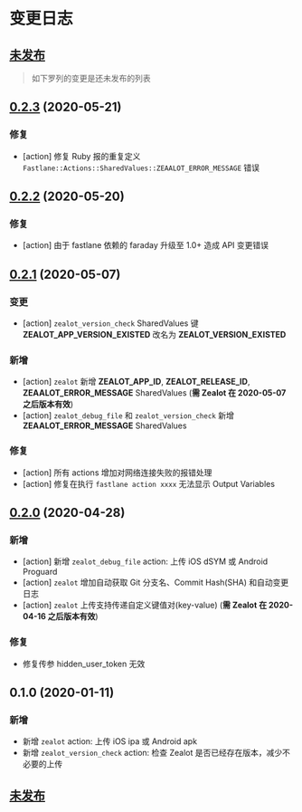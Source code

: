# 变更日志

## [未发布]

> 如下罗列的变更是还未发布的列表

## [0.2.3] (2020-05-21)

### 修复

- [action] 修复 Ruby 报的重复定义 `Fastlane::Actions::SharedValues::ZEAALOT_ERROR_MESSAGE` 错误

## [0.2.2] (2020-05-20)

### 修复

- [action] 由于 fastlane 依赖的 faraday 升级至 1.0+ 造成 API 变更错误

## [0.2.1] (2020-05-07)

### 变更

- [action] `zealot_version_check` SharedValues 键 **ZEALOT_APP_VERSION_EXISTED** 改名为 **ZEALOT_VERSION_EXISTED**

### 新增

- [action] `zealot` 新增 **ZEALOT_APP_ID**, **ZEALOT_RELEASE_ID**, **ZEAALOT_ERROR_MESSAGE** SharedValues (**需 Zealot 在 2020-05-07 之后版本有效**)
- [action] `zealot_debug_file` 和 `zealot_version_check` 新增 **ZEAALOT_ERROR_MESSAGE** SharedValues

### 修复

- [action] 所有 actions 增加对网络连接失败的报错处理
- [action] 修复在执行 `fastlane action xxxx` 无法显示 Output Variables

## [0.2.0] (2020-04-28)

### 新增

- [action] 新增 `zealot_debug_file` action: 上传 iOS dSYM 或 Android Proguard
- [action] `zealot` 增加自动获取 Git 分支名、Commit Hash(SHA) 和自动变更日志
- [action] `zealot` 上传支持传递自定义键值对(key-value) (**需 Zealot 在 2020-04-16 之后版本有效**)

### 修复

- 修复传参 hidden_user_token 无效

## 0.1.0 (2020-01-11)

### 新增

- 新增 `zealot` action: 上传 iOS ipa 或 Android apk
- 新增 `zealot_version_check` action: 检查 Zealot 是否已经存在版本，减少不必要的上传

## [未发布]

[未发布]: https://github.com/getzealot/fastlane-plugin-zealot/compare/v0.2.3...HEAD
[0.2.3]: https://github.com/getzealot/fastlane-plugin-zealot/compare/v0.1.2...v0.2.3
[0.2.2]: https://github.com/getzealot/fastlane-plugin-zealot/compare/v0.1.1...v0.2.2
[0.2.1]: https://github.com/getzealot/fastlane-plugin-zealot/compare/v0.2.0...v0.2.1
[0.2.0]: https://github.com/getzealot/fastlane-plugin-zealot/compare/v0.1.0...v0.2.0
